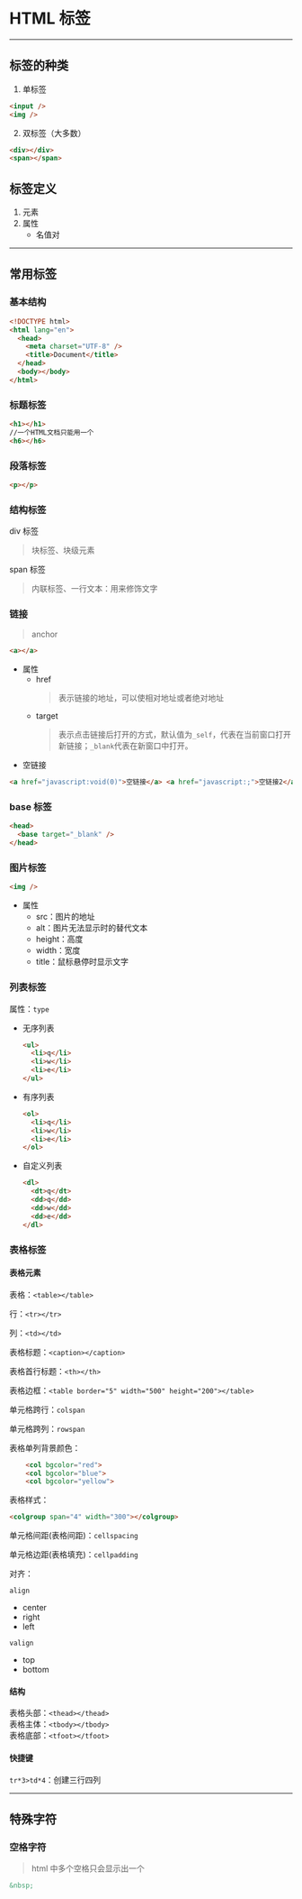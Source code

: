 # HTML 标签

---

## 标签的种类

1. 单标签

```html
<input />
<img />
```

2. 双标签（大多数）

```html
<div></div>
<span></span>
```

## 标签定义

1. 元素
2. 属性
   - 名值对

---

## 常用标签

### 基本结构

```html
<!DOCTYPE html>
<html lang="en">
  <head>
    <meta charset="UTF-8" />
    <title>Document</title>
  </head>
  <body></body>
</html>
```

### 标题标签

```html
<h1></h1>
//一个HTML文档只能用一个
<h6></h6>
```

### 段落标签

```html
<p></p>
```

### 结构标签

div 标签

> 块标签、块级元素

span 标签

> 内联标签、一行文本：用来修饰文字

### 链接

> anchor

```html
<a></a>
```

- 属性
  - href
    > 表示链接的地址，可以使相对地址或者绝对地址
  - target
    > 表示点击链接后打开的方式，默认值为`_self`，代表在当前窗口打开新链接；`_blank`代表在新窗口中打开。

* 空链接

```html
<a href="javascript:void(0)">空链接</a> <a href="javascript:;">空链接2</a>
```

### base 标签

```html
<head>
  <base target="_blank" />
</head>
```

### 图片标签

```html
<img />
```

- 属性
  - src：图片的地址
  - alt：图片无法显示时的替代文本
  - height：高度
  - width：宽度
  - title：鼠标悬停时显示文字

### 列表标签

属性：`type`

- 无序列表
  ```html
  <ul>
    <li>q</li>
    <li>w</li>
    <li>e</li>
  </ul>
  ```
- 有序列表
  ```html
  <ol>
    <li>q</li>
    <li>w</li>
    <li>e</li>
  </ol>
  ```
- 自定义列表
  ```html
  <dl>
    <dt>q</dt>
    <dd>q</dd>
    <dd>w</dd>
    <dd>e</dd>
  </dl>
  ```

### 表格标签

#### 表格元素

表格：`<table></table>`  

行：`<tr></tr>`  

列：`<td></td>`  

表格标题：`<caption></caption>`  

表格首行标题：`<th></th>`  

表格边框：`<table border="5" width="500" height="200"></table>`  

单元格跨行：`colspan`  

单元格跨列：`rowspan`

表格单列背景颜色：
```html
    <col bgcolor="red"> 
    <col bgcolor="blue">
    <col bgcolor="yellow">
```
表格样式：
```html 
<colgroup span="4" width="300"></colgroup>
```

单元格间距(表格间距)：`cellspacing`

单元格边距(表格填充)：`cellpadding`

对齐：  

`align`
- center  
- right  
- left  

`valign`
- top
- bottom

#### 结构

表格头部：`<thead></thead>`  
表格主体：`<tbody></tbody>`  
表格底部：`<tfoot></tfoot>`

#### 快捷键
`tr*3>td*4`：创建三行四列

---

## 特殊字符

### 空格字符

> html 中多个空格只会显示出一个

```html
&nbsp;
```
